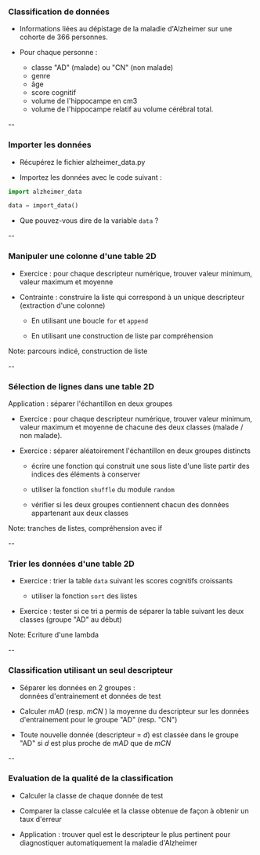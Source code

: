 ### Classification de données

- Informations liées au dépistage de la maladie d'Alzheimer sur
une cohorte de 366 personnes.

- Pour chaque personne :

  - classe "AD" (malade) ou "CN" (non malade)
  - genre
  - âge
  - score cognitif
  - volume de l'hippocampe en cm3
  - volume de l'hippocampe relatif au volume cérébral total.

--

### Importer les données

- Récupérez le fichier alzheimer_data.py

- Importez les données avec le code suivant :

```python
import alzheimer_data

data = import_data()
```

- Que pouvez-vous dire de la variable `data` ?

--

### Manipuler une colonne d'une table 2D

- Exercice : pour chaque descripteur numérique, trouver valeur minimum, valeur maximum et moyenne

- Contrainte : construire la liste qui correspond à un unique descripteur (extraction d'une colonne)
  - En utilisant une boucle `for` et `append`
  
  - En utilisant une construction de liste par compréhension


Note:
parcours indicé, construction de liste

--

### Sélection de lignes dans une table 2D

Application : séparer l'échantillon en deux groupes

- Exercice : pour chaque descripteur numérique, trouver valeur minimum, valeur maximum et moyenne de chacune des deux classes (malade / non malade).

- Exercice : séparer aléatoirement l'échantillon en deux groupes distincts

  - écrire une fonction qui construit une sous liste d'une liste partir des indices des éléments à conserver
  
  - utiliser la fonction `shuffle` du module `random`

  - vérifier si les deux groupes contiennent chacun des données appartenant aux deux classes

Note:
tranches de listes, compréhension avec if

--

### Trier les données d'une table 2D


- Exercice : trier la table `data` suivant les scores cognitifs croissants
  - utiliser la fonction `sort` des listes

- Exercice : tester si ce tri a permis de séparer la table suivant les deux classes (groupe "AD" au début)

Note:
Ecriture d'une lambda

--

### Classification utilisant un seul descripteur

- Séparer les données en 2 groupes : \
données d'entrainement et données de test

- Calculer $mAD$ (resp. $mCN$ ) la moyenne du descripteur sur les données d'entrainement pour le groupe "AD" (resp. "CN")

- Toute nouvelle donnée (descripteur = $d$) est classée dans le groupe "AD" si $d$ est plus proche de $mAD$ que de $mCN$

--

### Evaluation de la qualité de la classification

- Calculer la classe de chaque donnée de test

- Comparer la classe calculée et la classe obtenue de façon à obtenir un taux d'erreur

- Application : trouver quel est le  descripteur le plus pertinent pour diagnostiquer automatiquement la maladie d'Alzheimer 






